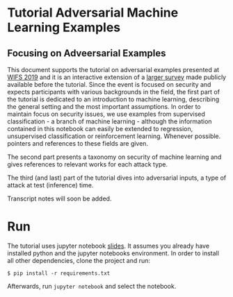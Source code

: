 # Tutorial Adversarial Machine Learning Examples
## Focusing on Adveersarial Examples

This document supports the tutorial on adversarial examples presented at [WIFS 2019](https://wifs2019.tudelft.nl/?q=node/12) and it is an interactive extension of a [larger survey](https://arxiv.org/abs/1810.01185) made publicly available before the tutorial.
Since the event is focused on security and expects participants with various backgrounds in the field, the first part of the tutorial is dedicated to an introduction to machine learning, describing the general setting and the most important assumptions. In order to maintain focus on security issues, we use examples from supervised classification - a branch of machine learning - although the information contained in this notebook can easily be extended to regression, unsupervised classification or reinforcement learning.
Whenever possible. pointers and references to these fields are given.

The second part presents a taxonomy on security of machine learning and gives references to relevant works for each attack type.

The third  (and last) part of the tutorial dives into adversarial inputs, a type of attack at test (inference) time.

Transcript notes will soon be added.


# Run
The tutorial uses jupyter notebook [slides](https://github.com/damianavila/RISE).
It assumes you already have installed python and the jupyter notebooks environment.
In order to install all other dependencies, clone the project and run:

```
$ pip install -r requirements.txt
```


Afterwards, run ```jupyter notebook``` and select the notebook.


